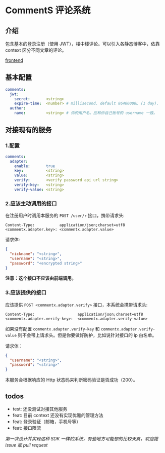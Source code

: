 # CommentS 评论系统

## 介绍

包含基本的登录注册（使用 JWT），楼中楼评论。可以引入各静态博客中，依靠 context 区分不同文章的评论。

[frontend](https://github.com/ChenzDNA/comments-ui)

## 基本配置

```yaml
comments:
  jwt:
    secret:       <string>
    expire-time:  <number> # millisecond. default 86400000L (1 day).
  author:
    name:         <string> # 你的用户名。应和你自己账号的 username 一致。
```

## 对接现有的服务

### 1.配置

```yaml
comments:
  adapter:
    enable:       true
    key:          <string>
    value:        <string>
    verify:       <verify password api url string>
    verify-key:   <string>
    verify-value: <string>
```

### 2.应该主动调用的接口

在注册用户时调用本服务的 `POST /user/r` 接口，携带请求头:

```
Content-Type:           application/json;charset=utf8
<commentx.adapter.key>: <commentx.adapter.value>
```

请求体:

```json
{
  "nickname": "<string>",
  "username": "<string>",
  "password": "<encrypted string>"
}
```

**注意：这个接口不应该由前端调用。**

### 3.应该提供的接口

应该提供 `POST <commentx.adapter.verify>` 接口，本系统会携带请求头:

```
Content-Type:                   application/json;charset=utf8
<commentx.adapter.verify-key>:  <commentx.adapter.verify-value>
```

如果没有配置 `commentx.adapter.verify-key` 和 `commentx.adapter.verify-value` 则不会带上请求头。但是你要做好防护，比如说针对接口的
ip 白名单。

请求体：

```json
{
  "username": "<string>",
  "password": "<string>"
}
```

本服务会根据响应的 Http 状态码来判断密码验证是否成功（200）。

## todos

- test: 还没测试对接其他服务
- feat: 目前 context 还没有实现优雅的管理方法
- feat: 登录验证（邮箱，手机号等）
- feat: 接口限流

*第一次设计并实现这种 SDK 一样的系统，有些地方可能想的比较天真，欢迎提 issue 或 pull request*